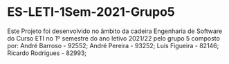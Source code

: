 # ES-LETI-1Sem-2021-Grupo5
Este Projeto foi desenvolvido no âmbito da cadeira
Engenharia de Software do Curso ETI no 1º semestre do ano letivo 2021/22
pelo grupo 5 composto por:
  André Barroso - 92552;
  André Pereira - 93252;
  Luís Figueira - 82146;
  Ricardo Rodrigues - 82993;
